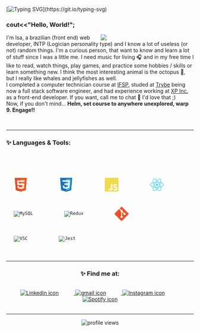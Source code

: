 [![Typing SVG](https://readme-typing-svg.herokuapp.com?font=Pacifico&duration=6000&color=00CCB8&width=500&height=100&lines=Call+me+Isa+and+be+my+guest!)](https://git.io/typing-svg)

### cout<<"Hello, World!"; </br>

<div align="center" justify-content="space-between">
  <img align="right" margin-left="5px" width="250px" src="./images/enterprise.gif" />
  <p align="left">
    I'm Isa, a brazilian (front end) web developer, INTP (Logician personality type) and I know a lot of useless (or not) random things. I'm a curious person, that want to know and learn a lot of stuff since I was a little me. I need music for living &#127911; and in my free time I like to read, watch things, play games, and practice some hobbies / skills or learn something new. I think the most interesting animal is the octopus &#128025;, but I really like whales and jellyfishes as well.
    <br> I completed a computer technician course at <a href="https://www.ifsp.edu.br/">IFSP</a>, studed at <a href="https://betrybe.com">Trybe</a> being now a full stack software engineer, and had experience working at <a href="https://www.xpinc.com/">XP Inc.</a> as a front-end developer. If you want, call me to chat &#128172; I'd love that  ;)
    <br> Now, if you don't mind... <strong>Helm, set course to anywhere unexplored, warp 9. Engage!!</strong>
  </p>
</div> 
<br/>

<hr>
  <h3>✨ Languages & Tools: </h3><br/>
  <div style="margin-top: 30px" style="display: inline_block">
    <code style="margin-right: 40px"><img align="center" style="margin: 20px" alt="HTML" height="38" src="https://raw.githubusercontent.com/devicons/devicon/master/icons/html5/html5-original.svg"></code>
    <code style="margin-right: 40px"><img align="center" style="margin: 20px" alt="CSS" height="38" src="https://raw.githubusercontent.com/devicons/devicon/master/icons/css3/css3-original.svg"></code>
    <code style="margin-right: 40px"><img align="center" style="margin: 20px" alt="JavaScript" height="38" src="https://raw.githubusercontent.com/devicons/devicon/master/icons/javascript/javascript-plain.svg"></code>
    <code style="margin-right: 40px"><img align="center" style="margin: 20px" alt="React" height="38" src="https://raw.githubusercontent.com/devicons/devicon/master/icons/react/react-original.svg"></code>
    <code style="margin-right: 40px"><img align="center" style="margin: 20px" alt="MySQL" height="38" src="https://cdn.jsdelivr.net/gh/devicons/devicon/icons/mysql/mysql-original.svg"></code>
    <code style="margin-right: 40px"><img align="center" style="margin: 20px" alt="Redux" height="38" src="https://cdn.jsdelivr.net/gh/devicons/devicon/icons/redux/redux-original.svg"></code>
    <code style="margin-right: 40px"><img align="center" style="margin: 20px" alt="GIT" height="38" src="https://raw.githubusercontent.com/devicons/devicon/master/icons/git/git-original.svg"/></code>
    <code style="margin-right: 40px"><img align="center" style="margin: 20px" alt="VSC" height="38" src="https://cdn.jsdelivr.net/gh/devicons/devicon/icons/vscode/vscode-original.svg" /></code>
    <code><img align="center" style="margin: 20px" alt="Jest" height="38" src="https://cdn.jsdelivr.net/gh/devicons/devicon/icons/jest/jest-plain.svg" /></code>
  </div>
  <br/>
<!-- 
<hr>
  <h3>✨ Stats: </h3><br/>
  <div>
    <a href="https://github.com/Isabela-ac" style="margin: 20px" >
      <img align="center" width=396 src="https://github-readme-stats.vercel.app/api?username=Isabela-ac&hide_border=true&theme=tokyonight&count_private=true" />
    </a>
    <a href="https://github.com/Isabela-ac" style="margin: 20px" >
      <img align="center" width=396 src="https://github-readme-stats.vercel.app/api/top-langs/?username=Isabela-ac&layout=compact&show_icons=true&hide_border=true&theme=tokyonight&langs_count=10" />
    </a>
  </div>
  <br/> -->

<hr>
  <h3 align="center">✨ Find me at: </h3><br/>
  <div align="center">
    <a href="https://www.linkedin.com/in/isabela-assuncao/" target="_blank">
      <img src="https://img.shields.io/badge/-LinkedIn-%230077B5?style=for-the-badge&logo=linkedin&logoColor=white" alt="Linkedin icon" style="margin-right: 40px">
    </a> 
    <a href="mailto:coller.isabelaa@gmail.com" target="_blank">
      <img src="https://img.shields.io/badge/Gmail-D14836?style=for-the-badge&logo=gmail&logoColor=white" alt="gmail icon" style="margin-right: 40px">
    </a>
    <a href="https://www.instagram.com/is.a.bela_c/" target="_blank">
      <img src="https://img.shields.io/badge/-Instagram-%23E4405F?style=for-the-badge&logo=instagram&logoColor=white" alt="Instagram icon" style="margin-right: 40px">
    </a>
    <a target="_blank" href="https://open.spotify.com/user/22vj36vogn2tc4gey36zhjkky">
      <img src="https://img.shields.io/badge/Spotify-1ED760?style=for-the-badge&logo=spotify&logoColor=white" alt="Spotify icon" />
    </a>
  </div>
<br/>

---
<div align="center">
  <img src="https://komarev.com/ghpvc/?username=Isabela-ac" alt="profile views" />
</div>
